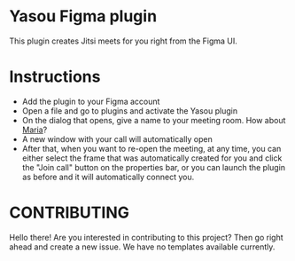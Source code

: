 # Yasou Figma plugin

This plugin creates Jitsi meets for you right from the Figma UI.

# Instructions

- Add the plugin to your Figma account
- Open a file and go to plugins and activate the Yasou plugin
- On the dialog that opens, give a name to your meeting room. How about [Maria](https://www.youtube.com/watch?v=LebXvZtRMrE)?
- A new window with your call will automatically open
- After that, when you want to re-open the meeting, at any time, you can either
select the frame that was automatically created for you and click the "Join call"
button on the properties bar, or you can launch the plugin as before and it will
automatically connect you.

# CONTRIBUTING
Hello there! Are you interested in contributing to this project? Then go right ahead and create a new issue.
We have no templates available currently.
